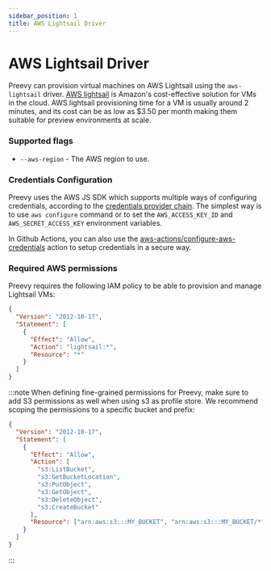 ```yaml
---
sidebar_position: 1
title: AWS Lightsail Driver
---
```


# AWS Lightsail Driver

Preevy can provision virtual machines on AWS Lightsail using the `aws-lightsail` driver.
[AWS lightsail](https://aws.amazon.com/lightsail) is Amazon's cost-effective solution for VMs in the cloud.
AWS lightsail provisioning time for a VM is usually around 2 minutes, and its cost can be as low as $3.50 per month making them suitable for preview environments at scale.


### Supported flags
- `--aws-region` - The AWS region to use.

### Credentials Configuration
Preevy uses the AWS JS SDK which supports multiple ways of configuring credentials, according to the [credentials provider chain](https://docs.aws.amazon.com/sdk-for-javascript/v3/developer-guide/setting-credentials-node.html).
The simplest way is to use `aws configure` command or to set the `AWS_ACCESS_KEY_ID` and `AWS_SECRET_ACCESS_KEY` environment variables.

In Github Actions, you can also use the [aws-actions/configure-aws-credentials](https://github.com/aws-actions/configure-aws-credentials) action to setup credentials in a secure way.

### Required AWS permissions

Preevy requires the following IAM policy to be able to provision and manage Lightsail VMs:
```json
{
  "Version": "2012-10-17",
  "Statement": [
    {
      "Effect": "Allow",
      "Action": "lightsail:*",
      "Resource": "*"
    }
  ]
}

```

:::note
When defining fine-grained permissions for Preevy, make sure to add S3 permissions as well when using s3 as profile store.
We recommend scoping the permissions to a specific bucket and prefix:

```json
{
  "Version": "2012-10-17",
  "Statement": [
    {
      "Effect": "Allow",
      "Action": [
        "s3:ListBucket",
        "s3:GetBucketLocation",
        "s3:PutObject",
        "s3:GetObject",
        "s3:DeleteObject",
        "s3:CreateBucket"
      ],
      "Resource": ["arn:aws:s3:::MY_BUCKET", "arn:aws:s3:::MY_BUCKET/*"]
    }
  ]
}

```
:::
